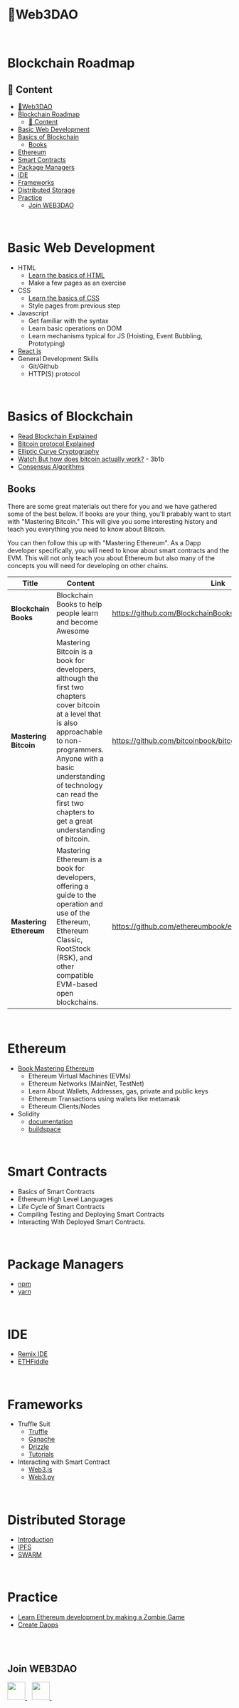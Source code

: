 # 🚀Web3DAO
<br/>

# Blockchain Roadmap

## 📄 Content

- [🚀Web3DAO](#web3dao)
- [Blockchain Roadmap](#blockchain-roadmap)
  - [📄 Content](#-content)
- [Basic Web Development](#basic-web-development)
- [Basics of Blockchain](#basics-of-blockchain)
  - [Books](#books)
- [Ethereum](#ethereum)
- [Smart Contracts](#smart-contracts)
- [Package Managers](#package-managers)
- [IDE](#ide)
- [Frameworks](#frameworks)
- [Distributed Storage](#distributed-storage)
- [Practice](#practice)
  - [Join WEB3DAO](#join-web3dao)

<br/>

# Basic Web Development 
- HTML
    - [Learn the basics of HTML](https://www.tutorialspoint.com/html/index.htm)
    - Make a few pages as an exercise
- CSS  
    - [Learn the basics of CSS](https://www.tutorialspoint.com/css/index.htm)
    - Style pages from previous step
- Javascript 
    - Get familiar with the syntax
    - Learn basic operations on DOM
    - Learn mechanisms typical for JS (Hoisting, Event Bubbling, Prototyping)
- [React js](https://reactjs.org/tutorial/tutorial.html)
- General Development Skills
    - Git/Github
    - HTTP(S) protocol


<br/>

# Basics of Blockchain
- [Read Blockchain Explained](https://www.investopedia.com/terms/b/blockchain.asp)
- [Bitcoin protocol Explained](https://medium.com/coinmonks/bitcoin-white-paper-explained-part-1-4-16cba783146a)
- [Elliptic Curve Cryptography](https://medium.com/coinmonks/learn-how-to-code-elliptic-curve-cryptography-a952dfdc20ab)
- [Watch But how does bitcoin actually work?](https://www.youtube.com/watch?v=bBC-nXj3Ng4) - 3b1b
- [Consensus Algorithms](https://medium.com/@genesishack/understanding-blockchain-consensus-algorithms-433f0e1dc8bd)
  
## Books
There are some great materials out there for you and we have gathered some of the best below. If books are your thing, you'll prabably want to start with "Mastering Bitcoin." This will give you some interesting history and teach you everything you need to know about Bitcoin.

You can then follow this up with "Mastering Ethereum". As a Dapp developer specifically, you will need to know about smart contracts and the EVM. This will not only teach you about Ethereum but also many of the concepts you will need for developing on other chains.

| Title | Content | Link
| --- | --- | ---|
| **Blockchain Books** | Blockchain Books to help people learn and become Awesome | <https://github.com/BlockchainBooks/blockchainbooks.github.io>
| **Mastering Bitcoin** | Mastering Bitcoin is a book for developers, although the first two chapters cover bitcoin at a level that is also approachable to non-programmers. Anyone with a basic understanding of technology can read the first two chapters to get a great understanding of bitcoin. | <https://github.com/bitcoinbook/bitcoinbook>
| **Mastering Ethereum** | Mastering Ethereum is a book for developers, offering a guide to the operation and use of the Ethereum, Ethereum Classic, RootStock (RSK), and other compatible EVM-based open blockchains. | <https://github.com/ethereumbook/ethereumbook>


<br/>

# Ethereum
- [Book Mastering Ethereum](https://github.com/ethereumbook/ethereumbook)
    - Ethereum Virtual Machines (EVMs)
    - Ethereum Networks (MainNet, TestNet)
    - Learn About Wallets, Addresses, gas, private and public keys
    - Ethereum Transactions using wallets like metamask
    - Ethereum Clients/Nodes
- Solidity 
    - [documentation](https://docs.soliditylang.org/en/latest/
)
    - [buildspace](https://buildspace.so/)

<br/>

# Smart Contracts
- Basics of Smart Contracts
- Ethereum High Level Languages
- Life Cycle of Smart Contracts
- Compiling Testing and Deploying Smart Contracts
- Interacting With Deployed Smart Contracts.

<br/>

# Package Managers
- [npm](https://www.npmjs.com/)
- [yarn](https://yarnpkg.com/lang/en/)

<br/>

# IDE
- [Remix IDE](https://remix.ethereum.org/)
- [ETHFiddle](https://ethfiddle.com/)

<br/>

# Frameworks
- Truffle Suit
    - [Truffle](https://truffleframework.com/truffle)
    - [Ganache](https://truffleframework.com/ganache)
    - [Drizzle](https://truffleframework.com/drizzle)
    - [Tutorials](https://truffleframework.com/tutorials)
- Interacting with Smart Contract
    - [Web3.js](https://web3js.readthedocs.io/en/1.0/)
    - [Web3.py](https://web3py.readthedocs.io/en/stable/)

<br/>

# Distributed Storage
- [Introduction](https://medium.com/bitfwd/what-is-decentralised-storage-ipfs-filecoin-sia-storj-swarm-5509e476995f
)
- [IPFS](https://docs.ipfs.io/)
- [SWARM](https://swarm-gateways.net/)

<br/>

# Practice
- [Learn Ethereum development by making a Zombie Game](https://cryptozombies.io/)
- [Create Dapps](https://github.com/jklepatch/eattheblocks/tree/master/dapp-30)

<br/>
<br/>

## Join WEB3DAO
  <a href="https://discord.io/web3dao">
    <img width="40px" src="https://www.vectorlogo.zone/logos/discordapp/discordapp-tile.svg" />
  </a>&ensp;
  <a href="https://twitter.com/Web3DAO_">
    <img width="40px" src="https://www.vectorlogo.zone/logos/twitter/twitter-official.svg" />
  </a>&ensp;
<br/><br/>
